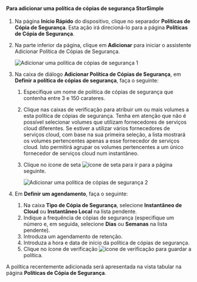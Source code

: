 <!--author=v-sharos last changed: 11/06/15-->

#### <a name="to-add-a-storsimple-backup-policy"></a>Para adicionar uma política de cópias de segurança StorSimple
1. Na página **Início Rápido** do dispositivo, clique no separador **Políticas de Cópia de Segurança**. Esta ação irá direcioná-lo para a página **Políticas de Cópia de Segurança**.
2. Na parte inferior da página, clique em **Adicionar** para iniciar o assistente Adicionar Política de Cópias de Segurança.
   
    ![Adicionar uma política de cópias de segurança 1](./media/storsimple-add-backup-policy-u2/AddBackupPolicy1.png)
3. Na caixa de diálogo **Adicionar Política de Cópias de Segurança**, em **Definir a política de cópias de segurança**, faça o seguinte:
   
   1. Especifique um nome de política de cópias de segurança que contenha entre 3 e 150 carateres.
   2. Clique nas caixas de verificação para atribuir um ou mais volumes a esta política de cópias de segurança. Tenha em atenção que não é possível selecionar volumes que utilizam fornecedores de serviços cloud diferentes. Se estiver a utilizar vários fornecedores de serviços cloud, com base na sua primeira seleção, a lista mostrará os volumes pertencentes apenas a esse fornecedor de serviços cloud. Isto permitirá agrupar os volumes pertencentes a um único fornecedor de serviços cloud num instantâneo.
   3. Clique no ícone de seta ![ícone de seta](./media/storsimple-add-backup-policy-u2/HCS_ArrowIcon-include.png) para ir para a página seguinte.
      
      ![Adicionar uma política de cópias de segurança 2](./media/storsimple-add-backup-policy-u2/AddBackupPolicy2.png)
4. Em **Definir um agendamento**, faça o seguinte:
   
   1. Na caixa **Tipo de Cópia de Segurança**, selecione **Instantâneo de Cloud** ou **Instantâneo Local** na lista pendente.
   2. Indique a frequência de cópias de segurança (especifique um número e, em seguida, selecione **Dias** ou **Semanas** na lista pendente).
   3. Introduza um agendamento de retenção.
   4. Introduza a hora e data de início da política de cópias de segurança.  
   5. Clique no ícone de verificação ![ícone de verificação](./media/storsimple-add-backup-policy-u2/HCS_CheckIcon-include.png) para guardar a política.

A política recentemente adicionada será apresentada na vista tabular na página **Políticas de Cópia de Segurança**.

